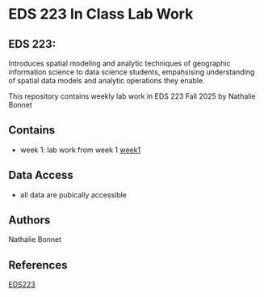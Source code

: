 # EDS 223 In Class Lab Work
## EDS 223: 
Introduces spatial modeling and analytic techniques of geographic information science to data science students, empahsising understanding of spatial data models and analytic operations they enable. 


This repository contains weekly lab work in EDS 223 Fall 2025 by Nathalie Bonnet 

## Contains
- week 1: lab work from week 1 [week1]()

## Data Access
- all data are pubically accessible

## Authors
Nathalie Bonnet

## References
[EDS223](https://eds-223-geospatial.github.io/)